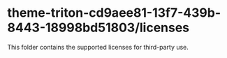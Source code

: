 # theme-triton-cd9aee81-13f7-439b-8443-18998bd51803/licenses

This folder contains the supported licenses for third-party use.
